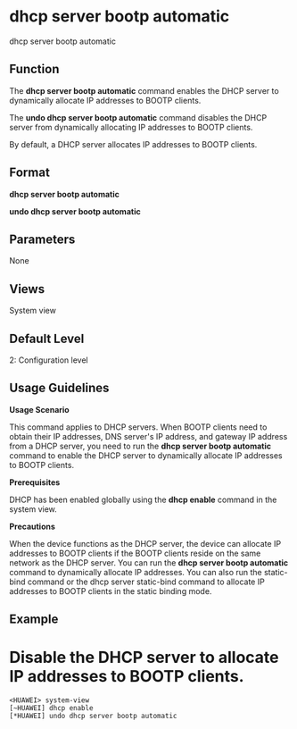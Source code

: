 dhcp server bootp automatic
===========================

dhcp server bootp automatic

Function
--------

The **dhcp server bootp automatic** command enables the DHCP server to dynamically allocate IP addresses to BOOTP clients.

The **undo dhcp server bootp automatic** command disables the DHCP server from dynamically allocating IP addresses to BOOTP clients.

By default, a DHCP server allocates IP addresses to BOOTP clients.



Format
------

**dhcp server bootp automatic**

**undo dhcp server bootp automatic**



Parameters
----------

None


Views
-----

System view



Default Level
-------------

2: Configuration level



Usage Guidelines
----------------

**Usage Scenario**

This command applies to DHCP servers. When BOOTP clients need to obtain their IP addresses, DNS server's IP address, and gateway IP address from a DHCP server, you need to run the **dhcp server bootp automatic** command to enable the DHCP server to dynamically allocate IP addresses to BOOTP clients.

**Prerequisites**

DHCP has been enabled globally using the **dhcp enable** command in the system view.

**Precautions**

When the device functions as the DHCP server, the device can allocate IP addresses to BOOTP clients if the BOOTP clients reside on the same network as the DHCP server. You can run the **dhcp server bootp automatic** command to dynamically allocate IP addresses. You can also run the static-bind command or the dhcp server static-bind command to allocate IP addresses to BOOTP clients in the static binding mode.



Example
-------

# Disable the DHCP server to allocate IP addresses to BOOTP clients.
```
<HUAWEI> system-view
[~HUAWEI] dhcp enable
[*HUAWEI] undo dhcp server bootp automatic

```